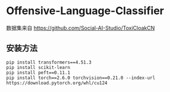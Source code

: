# Offensive-Language-Classifier

数据集来自 https://github.com/Social-AI-Studio/ToxiCloakCN

## 安装方法
```
pip install transformers==4.51.3
pip install scikit-learn
pip install peft==0.11.1
pip install torch==2.6.0 torchvision==0.21.0 --index-url https://download.pytorch.org/whl/cu124
```
